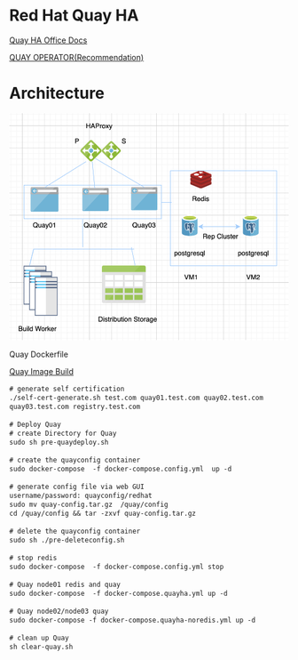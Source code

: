 # Red Hat Quay HA
[Quay HA Office Docs](https://access.redhat.com/documentation/en-us/red_hat_quay/3/html/deploy_red_hat_quay_-_high_availability/index)

[QUAY OPERATOR(Recommendation)](https://access.redhat.com/documentation/en-us/red_hat_quay/3/html-single/deploy_red_hat_quay_on_openshift_with_quay_setup_operator/index)

# Architecture
 ![Quay HA](https://github.com/zhangchl007/quay-ha/blob/master/config/quayha01.png )

Quay Dockerfile

[Quay Image Build](https://github.com/quay/quay/blob/master/docs/development-container.md)
```
# generate self certification 
./self-cert-generate.sh test.com quay01.test.com quay02.test.com quay03.test.com registry.test.com

# Deploy Quay
# create Directory for Quay
sudo sh pre-quaydeploy.sh

# create the quayconfig container
sudo docker-compose  -f docker-compose.config.yml  up -d

# generate config file via web GUI
username/password: quayconfig/redhat
sudo mv quay-config.tar.gz  /quay/config
cd /quay/config && tar -zxvf quay-config.tar.gz

# delete the quayconfig container
sudo sh ./pre-deleteconfig.sh

# stop redis 
sudo docker-compose  -f docker-compose.config.yml stop

# Quay node01 redis and quay
sudo docker-compose  -f docker-compose.quayha.yml up -d

# Quay node02/node03 quay
sudo docker-compose -f docker-compose.quayha-noredis.yml up -d

# clean up Quay
sh clear-quay.sh
```
